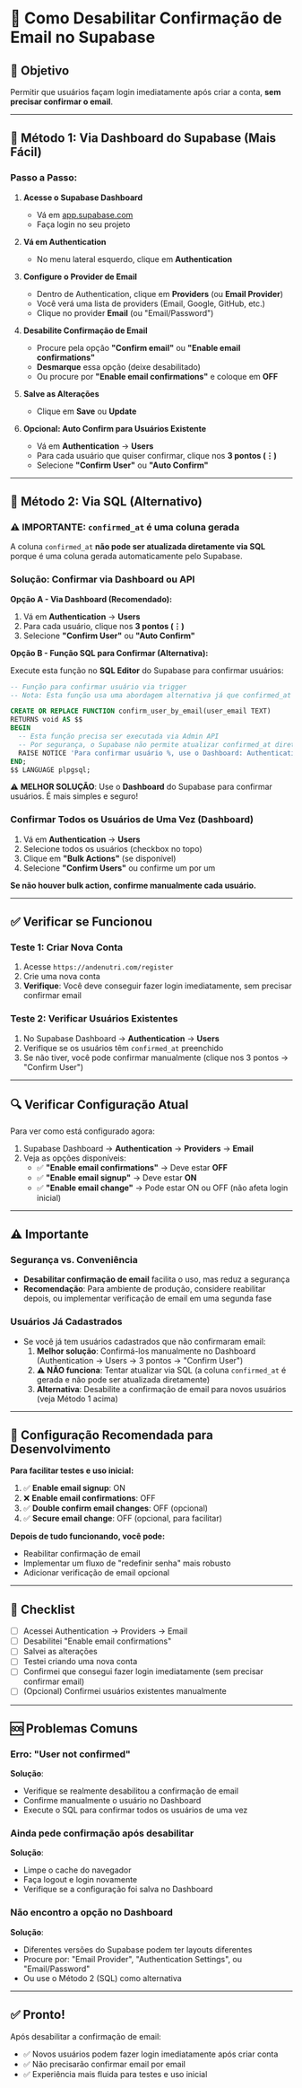 # 📧 Como Desabilitar Confirmação de Email no Supabase

## 🎯 Objetivo

Permitir que usuários façam login imediatamente após criar a conta, **sem precisar confirmar o email**.

---

## 🚀 Método 1: Via Dashboard do Supabase (Mais Fácil)

### Passo a Passo:

1. **Acesse o Supabase Dashboard**
   - Vá em [app.supabase.com](https://app.supabase.com)
   - Faça login no seu projeto

2. **Vá em Authentication**
   - No menu lateral esquerdo, clique em **Authentication**

3. **Configure o Provider de Email**
   - Dentro de Authentication, clique em **Providers** (ou **Email Provider**)
   - Você verá uma lista de providers (Email, Google, GitHub, etc.)
   - Clique no provider **Email** (ou "Email/Password")

4. **Desabilite Confirmação de Email**
   - Procure pela opção **"Confirm email"** ou **"Enable email confirmations"**
   - **Desmarque** essa opção (deixe desabilitado)
   - Ou procure por **"Enable email confirmations"** e coloque em **OFF**

5. **Salve as Alterações**
   - Clique em **Save** ou **Update**

6. **Opcional: Auto Confirm para Usuários Existente**
   - Vá em **Authentication** → **Users**
   - Para cada usuário que quiser confirmar, clique nos **3 pontos (⋮)**
   - Selecione **"Confirm User"** ou **"Auto Confirm"**

---

## 🔧 Método 2: Via SQL (Alternativo)

### ⚠️ IMPORTANTE: `confirmed_at` é uma coluna gerada

A coluna `confirmed_at` **não pode ser atualizada diretamente via SQL** porque é uma coluna gerada automaticamente pelo Supabase.

### Solução: Confirmar via Dashboard ou API

**Opção A - Via Dashboard (Recomendado):**
1. Vá em **Authentication** → **Users**
2. Para cada usuário, clique nos **3 pontos (⋮)**
3. Selecione **"Confirm User"** ou **"Auto Confirm"**

**Opção B - Função SQL para Confirmar (Alternativa):**

Execute esta função no **SQL Editor** do Supabase para confirmar usuários:

```sql
-- Função para confirmar usuário via trigger
-- Nota: Esta função usa uma abordagem alternativa já que confirmed_at é gerada

CREATE OR REPLACE FUNCTION confirm_user_by_email(user_email TEXT)
RETURNS void AS $$
BEGIN
  -- Esta função precisa ser executada via Admin API
  -- Por segurança, o Supabase não permite atualizar confirmed_at diretamente
  RAISE NOTICE 'Para confirmar usuário %, use o Dashboard: Authentication → Users → 3 pontos → Confirm User', user_email;
END;
$$ LANGUAGE plpgsql;
```

⚠️ **MELHOR SOLUÇÃO**: Use o **Dashboard** do Supabase para confirmar usuários. É mais simples e seguro!

### Confirmar Todos os Usuários de Uma Vez (Dashboard)

1. Vá em **Authentication** → **Users**
2. Selecione todos os usuários (checkbox no topo)
3. Clique em **"Bulk Actions"** (se disponível)
4. Selecione **"Confirm Users"** ou confirme um por um

**Se não houver bulk action, confirme manualmente cada usuário.**

---

## ✅ Verificar se Funcionou

### Teste 1: Criar Nova Conta
1. Acesse `https://andenutri.com/register`
2. Crie uma nova conta
3. **Verifique**: Você deve conseguir fazer login imediatamente, sem precisar confirmar email

### Teste 2: Verificar Usuários Existentes
1. No Supabase Dashboard → **Authentication** → **Users**
2. Verifique se os usuários têm `confirmed_at` preenchido
3. Se não tiver, você pode confirmar manualmente (clique nos 3 pontos → "Confirm User")

---

## 🔍 Verificar Configuração Atual

Para ver como está configurado agora:

1. Supabase Dashboard → **Authentication** → **Providers** → **Email**
2. Veja as opções disponíveis:
   - ✅ **"Enable email confirmations"** → Deve estar **OFF**
   - ✅ **"Enable email signup"** → Deve estar **ON**
   - ✅ **"Enable email change"** → Pode estar ON ou OFF (não afeta login inicial)

---

## ⚠️ Importante

### Segurança vs. Conveniência

- **Desabilitar confirmação de email** facilita o uso, mas reduz a segurança
- **Recomendação**: Para ambiente de produção, considere reabilitar depois, ou implementar verificação de email em uma segunda fase

### Usuários Já Cadastrados

- Se você já tem usuários cadastrados que não confirmaram email:
  1. **Melhor solução**: Confirmá-los manualmente no Dashboard (Authentication → Users → 3 pontos → "Confirm User")
  2. **⚠️ NÃO funciona**: Tentar atualizar via SQL (a coluna `confirmed_at` é gerada e não pode ser atualizada diretamente)
  3. **Alternativa**: Desabilite a confirmação de email para novos usuários (veja Método 1 acima)

---

## 🎯 Configuração Recomendada para Desenvolvimento

**Para facilitar testes e uso inicial:**

1. ✅ **Enable email signup**: ON
2. ❌ **Enable email confirmations**: OFF
3. ✅ **Double confirm email changes**: OFF (opcional)
4. ✅ **Secure email change**: OFF (opcional, para facilitar)

**Depois de tudo funcionando, você pode:**
- Reabilitar confirmação de email
- Implementar um fluxo de "redefinir senha" mais robusto
- Adicionar verificação de email opcional

---

## 📝 Checklist

- [ ] Acessei Authentication → Providers → Email
- [ ] Desabilitei "Enable email confirmations"
- [ ] Salvei as alterações
- [ ] Testei criando uma nova conta
- [ ] Confirmei que consegui fazer login imediatamente (sem precisar confirmar email)
- [ ] (Opcional) Confirmei usuários existentes manualmente

---

## 🆘 Problemas Comuns

### Erro: "User not confirmed"
**Solução**: 
- Verifique se realmente desabilitou a confirmação de email
- Confirme manualmente o usuário no Dashboard
- Execute o SQL para confirmar todos os usuários de uma vez

### Ainda pede confirmação após desabilitar
**Solução**:
- Limpe o cache do navegador
- Faça logout e login novamente
- Verifique se a configuração foi salva no Dashboard

### Não encontro a opção no Dashboard
**Solução**:
- Diferentes versões do Supabase podem ter layouts diferentes
- Procure por: "Email Provider", "Authentication Settings", ou "Email/Password"
- Ou use o Método 2 (SQL) como alternativa

---

## ✅ Pronto!

Após desabilitar a confirmação de email:
- ✅ Novos usuários podem fazer login imediatamente após criar conta
- ✅ Não precisarão confirmar email por email
- ✅ Experiência mais fluida para testes e uso inicial

